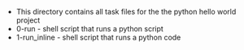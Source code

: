 * This directory contains all task files for the the python hello world project
* 0-run - shell script that runs a python script
* 1-run_inline - shell script that runs a python code

